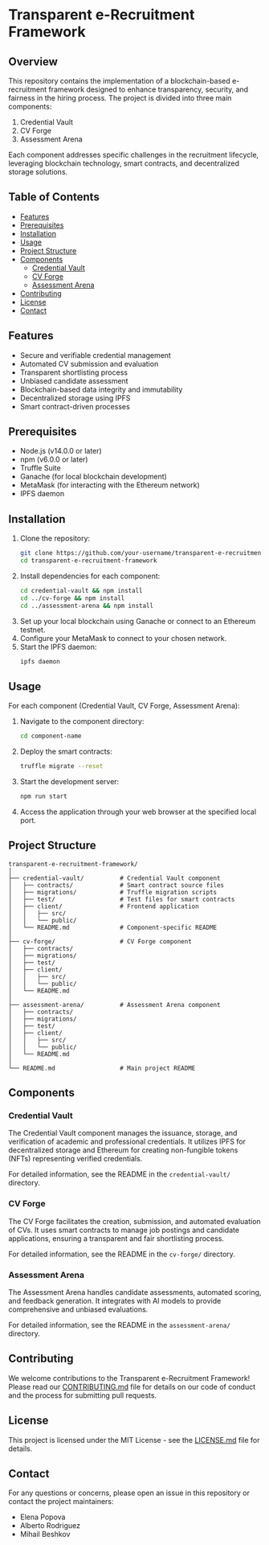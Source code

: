 # Transparent e-Recruitment Framework

## Overview

This repository contains the implementation of a blockchain-based e-recruitment framework designed to enhance transparency, security, and fairness in the hiring process. The project is divided into three main components:

1. Credential Vault
2. CV Forge
3. Assessment Arena

Each component addresses specific challenges in the recruitment lifecycle, leveraging blockchain technology, smart contracts, and decentralized storage solutions.

## Table of Contents

- [Features](#features)
- [Prerequisites](#prerequisites)
- [Installation](#installation)
- [Usage](#usage)
- [Project Structure](#project-structure)
- [Components](#components)
  - [Credential Vault](#credential-vault)
  - [CV Forge](#cv-forge)
  - [Assessment Arena](#assessment-arena)
- [Contributing](#contributing)
- [License](#license)
- [Contact](#contact)

## Features

- Secure and verifiable credential management
- Automated CV submission and evaluation
- Transparent shortlisting process
- Unbiased candidate assessment
- Blockchain-based data integrity and immutability
- Decentralized storage using IPFS
- Smart contract-driven processes

## Prerequisites

- Node.js (v14.0.0 or later)
- npm (v6.0.0 or later)
- Truffle Suite
- Ganache (for local blockchain development)
- MetaMask (for interacting with the Ethereum network)
- IPFS daemon

## Installation

1. Clone the repository:
   ```sh
   git clone https://github.com/your-username/transparent-e-recruitment-framework.git
   cd transparent-e-recruitment-framework
   ```
2. Install dependencies for each component:
   ```sh
   cd credential-vault && npm install
   cd ../cv-forge && npm install
   cd ../assessment-arena && npm install
   ```
3. Set up your local blockchain using Ganache or connect to an Ethereum testnet.
4. Configure your MetaMask to connect to your chosen network.
5. Start the IPFS daemon:
   ```sh
   ipfs daemon
   ```

## Usage

For each component (Credential Vault, CV Forge, Assessment Arena):

1. Navigate to the component directory:
   ```sh
   cd component-name
   ```
2. Deploy the smart contracts:
   ```sh
   truffle migrate --reset
   ```
3. Start the development server:
   ```sh
   npm run start
   ```
4. Access the application through your web browser at the specified local port.

## Project Structure

```plaintext
transparent-e-recruitment-framework/
│
├── credential-vault/          # Credential Vault component
│   ├── contracts/             # Smart contract source files
│   ├── migrations/            # Truffle migration scripts
│   ├── test/                  # Test files for smart contracts
│   ├── client/                # Frontend application
│   │   ├── src/
│   │   └── public/
│   └── README.md              # Component-specific README
│
├── cv-forge/                  # CV Forge component
│   ├── contracts/
│   ├── migrations/
│   ├── test/
│   ├── client/
│   │   ├── src/
│   │   └── public/
│   └── README.md
│
├── assessment-arena/          # Assessment Arena component
│   ├── contracts/
│   ├── migrations/
│   ├── test/
│   ├── client/
│   │   ├── src/
│   │   └── public/
│   └── README.md
│
└── README.md                  # Main project README
```

## Components

### Credential Vault

The Credential Vault component manages the issuance, storage, and verification of academic and professional credentials. It utilizes IPFS for decentralized storage and Ethereum for creating non-fungible tokens (NFTs) representing verified credentials.

For detailed information, see the README in the `credential-vault/` directory.

### CV Forge

The CV Forge facilitates the creation, submission, and automated evaluation of CVs. It uses smart contracts to manage job postings and candidate applications, ensuring a transparent and fair shortlisting process.

For detailed information, see the README in the `cv-forge/` directory.

### Assessment Arena

The Assessment Arena handles candidate assessments, automated scoring, and feedback generation. It integrates with AI models to provide comprehensive and unbiased evaluations.

For detailed information, see the README in the `assessment-arena/` directory.

## Contributing

We welcome contributions to the Transparent e-Recruitment Framework! Please read our [CONTRIBUTING.md](CONTRIBUTING.md) file for details on our code of conduct and the process for submitting pull requests.

## License

This project is licensed under the MIT License - see the [LICENSE.md](LICENSE.md) file for details.

## Contact

For any questions or concerns, please open an issue in this repository or contact the project maintainers:

- Elena Popova
- Alberto Rodriguez
- Mihail Beshkov 

